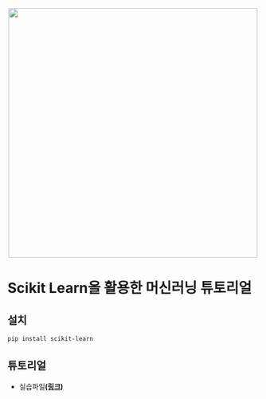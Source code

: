 <div align="center">
<img width="500" src="https://upload.wikimedia.org/wikipedia/commons/thumb/0/05/Scikit_learn_logo_small.svg/1200px-Scikit_learn_logo_small.svg.png"/>
</div>

# Scikit Learn을 활용한 머신러닝 튜토리얼

## 설치

```bash
pip install scikit-learn
```

## 튜토리얼

- 실습파일[**(링크)**](https://github.com/teddylee777/machine-learning/tree/master/07-Scikit-Learn/tutorial)
